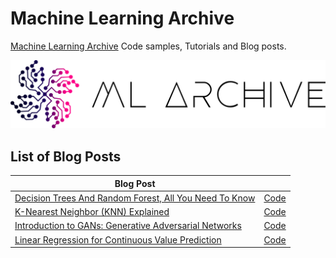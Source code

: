 # Machine Learning Archive
[Machine Learning Archive](https://www.mlarchive.com) Code samples, Tutorials and Blog posts. 

[<img alt="Machine Learning Archive" src="Media/ML-Archive-Logo.png">](https://mlarchive.com/)


## List of Blog Posts
| Blog Post | |
| ------------- |:-------------|
|[Decision Trees And Random Forest, All You Need To Know](https://mlarchive.com/machine-learning/decision-trees-and-random-forest-all-you-need-to-know/) | [Code](https://github.com/Yousef-Hesham/Machine-Learning-Archive/tree/main/Decision-Trees-and-Random-Forest) |
|[K-Nearest Neighbor (KNN) Explained](https://mlarchive.com/machine-learning/k-nearest-neighbor-knn-explained/) | [Code](https://github.com/Yousef-Hesham/Machine-Learning-Archive/tree/main/K-Nearest-Neighbors) |
|[Introduction to GANs: Generative Adversarial Networks](https://mlarchive.com/deep-learning/introduction-to-generative-adversarial-networks/)|[Code](https://github.com/Yousef-Hesham/Machine-Learning-Archive/tree/main/Introduction-to-GANs-Generative-Adversarial-Networks)|
|[Linear Regression for Continuous Value Prediction](https://mlarchive.com/machine-learning/linear-regression-for-continuous-value-prediction/)|[Code](https://github.com/Yousef-Hesham/Machine-Learning-Archive/tree/main/Linear-Regression-for-Continuous-Value-Prediction)|
